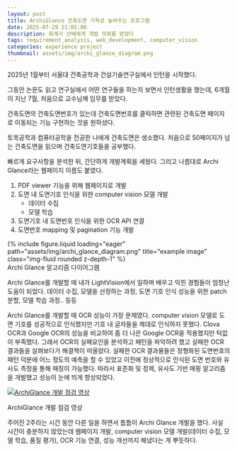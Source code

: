 ```yaml
---
layout: post
title: ArchiGlance 건축도면 가독성 높여주는 프로그램
date: 2025-07-29 21:01:00
description: 회계사 선배에게 개발 의뢰를 받았다
tags: requirement_analysis, web_development, computer_vision
categories: experience project
thumbnail: assets/img/archi_glance_diagram.png
---
```


2025년 1월부터 서울대 건축공학과 건설기술연구실에서 인턴을 시작했다.

그동안 논문도 읽고 연구실에서 어떤 연구들을 하는지 보면서 인턴생활을 했는데,
6개월이 지난 7월, 처음으로 교수님께 임무를 받았다.

건축도면의 건축도면번호가 있는데 건축도면번호를 클릭하면 관련된 건축도면 페이지로 이동되는 기능 구현하는 것을 원하셨다.

토목공학과 컴퓨터공학을 전공한 나에게 건축도면은 생소했다. 
처음으로 50페이지가 넘는 건축도면을 읽으며 건축도면기호들을 공부했다.

빠르게 요구사항을 분석한 뒤, 간단하게 개발계획을 세웠다.
그리고 나름대로 Archi Glance라는 웹페이지 이름도 붙였다.

1. PDF viewer 기능을 위해 웹페이지로 개발
2. 도면 내 도면기호 인식을 위한 computer vision 모델 개발
    - 데이터 수집
    - 모델 학습
3. 도면기호 내 도면번호 인식을 위한 OCR API 연결
4. 도면번호 mapping 및 pagination 기능 개발

<div class="row">
    <div class="col-sm mt-3 mt-md-0">
        {% include figure.liquid loading="eager" path="assets/img/archi_glance_diagram.png" title="example image" class="img-fluid rounded z-depth-1" %}
    </div>
</div>
<div class="caption">
    Archi Glance 알고리즘 다이어그램
</div>

Archi Glance를 개발할 때 내가 LightVision에서 일하며 배우고 익힌 경험들이 엄청난 도움이 되었다.
데이터 수집, 모델을 선정하는 과정, 도면 기호 인식 성능을 위한 patch 분할, 모델 학습 과정.. 등등

Archi Glance를 개발할 때 OCR 성능이 가장 문제였다.
computer vision 모델로 도면 기호를 성공적으로 인식했지만 기호 내 글자들을 제대로 인식하지 못했다. 
Clova OCR과 Google OCR의 성능을 비교하여 좀 더 나은 Google OCR을 적용했지만 턱없이 부족했다.
그래서 OCR의 실패요인을 분석하고 패턴을 파악하려 했고 실패한 OCR 결과들을 살펴보다가 해결책이 떠올랐다. 
실패한 OCR 결과물들은 정형화된 도면번호의 패턴 덕분에 어느 정도의 예측을 할 수 있었고 이전에 정상적으로 인식된 도면 번호와 유사도 측정을 통해 매칭이 가능했다.
따라서 표준화 및 정제, 유사도 기반 매핑 알고리즘을 개발했고 성능이 눈에 띄게 향상되었다.


[![ArchiGlance 개발 점검 영상](http://img.youtube.com/vi/qP_cIFxxxYQ/0.jpg)](https://youtu.be/qP_cIFxxxYQ)
<div class="caption">
    ArchiGlance 개발 점검 영상
</div>


주어진 2주라는 시간 동안 다른 일을 하면서 틈틈이 Archi Glance 개발을 했다.
사실 시간이 충분하지 않았는데 웹페이지 개발, computer vision 모델 개발(데이터 수집, 모델 학습, 품질 평가), OCR 기능 연결, 성능 개선까지 해냈다는 게 뿌듯하다.


